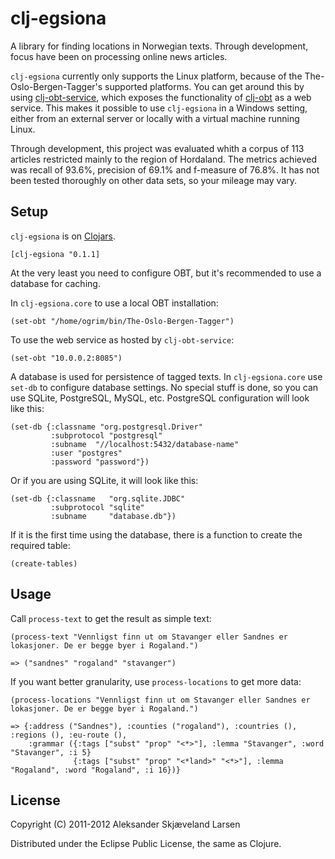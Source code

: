 # clj-egsiona

A library for finding locations in Norwegian texts. Through development, focus have been on processing online news articles.

`clj-egsiona` currently only supports the Linux platform, because of the The-Oslo-Bergen-Tagger's supported platforms. You can get around this by using [clj-obt-service](https://github.com/ogrim/clj-obt-service), which exposes the functionality of [clj-obt](https://github.com/ogrim/clj-obt) as a web service. This makes it possible to use `clj-egsiona` in a Windows setting, either from an external server or locally with a virtual machine running Linux.

Through development, this project was evaluated whith a corpus of 113 articles restricted mainly to the region of Hordaland. The metrics achieved was recall of 93.6%, precision of 69.1% and f-measure of 76.8%. It has not been tested thoroughly on other data sets, so your mileage may vary.


## Setup

`clj-egsiona` is on [Clojars](https://clojars.org/clj-egsiona).

    [clj-egsiona "0.1.1]

At the very least you need to configure OBT, but it's recommended to use a database for caching.

In `clj-egsiona.core` to use a local OBT installation:

    (set-obt "/home/ogrim/bin/The-Oslo-Bergen-Tagger")

To use the web service as hosted by `clj-obt-service`:

    (set-obt "10.0.0.2:8085")

A database is used for persistence of tagged texts. In `clj-egsiona.core` use `set-db` to configure database settings. No special stuff is done, so you can use SQLite, PostgreSQL, MySQL, etc. PostgreSQL configuration will look like this:

    (set-db {:classname "org.postgresql.Driver"
             :subprotocol "postgresql"
             :subname  "//localhost:5432/database-name"
             :user "postgres"
             :password "password"})

Or if you are using SQLite, it will look like this:

    (set-db {:classname   "org.sqlite.JDBC"
             :subprotocol "sqlite"
             :subname     "database.db"})

If it is the first time using the database, there is a function to create the required table:

    (create-tables)

## Usage

Call `process-text` to get the result as simple text:

    (process-text "Vennligst finn ut om Stavanger eller Sandnes er lokasjoner. De er begge byer i Rogaland.")

    => ("sandnes" "rogaland" "stavanger")

If you want better granularity, use `process-locations` to get more data:

    (process-locations "Vennligst finn ut om Stavanger eller Sandnes er lokasjoner. De er begge byer i Rogaland.")

    => {:address ("Sandnes"), :counties ("rogaland"), :countries (), :regions (), :eu-route (),
        :grammar ({:tags ["subst" "prop" "<*>"], :lemma "Stavanger", :word "Stavanger", :i 5}
                  {:tags ["subst" "prop" "<*land>" "<*>"], :lemma "Rogaland", :word "Rogaland", :i 16})}

## License

Copyright (C) 2011-2012 Aleksander Skjæveland Larsen

Distributed under the Eclipse Public License, the same as Clojure.
